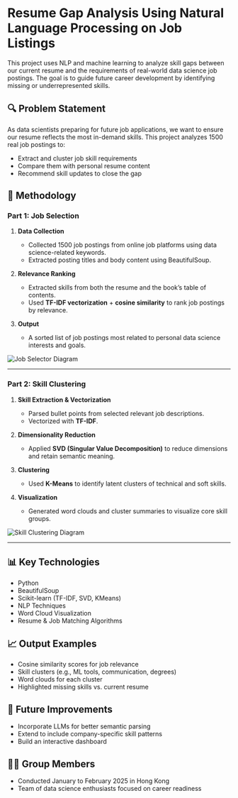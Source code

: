 # Resume Gap Analysis Using Natural Language Processing on Job Listings

This project uses NLP and machine learning to analyze skill gaps between our current resume and the requirements of real-world data science job postings. The goal is to guide future career development by identifying missing or underrepresented skills.

## 🔍 Problem Statement

As data scientists preparing for future job applications, we want to ensure our resume reflects the most in-demand skills. This project analyzes 1500 real job postings to:

- Extract and cluster job skill requirements
- Compare them with personal resume content
- Recommend skill updates to close the gap

## 🧠 Methodology

### Part 1: Job Selection

1. **Data Collection**  
   - Collected 1500 job postings from online job platforms using data science-related keywords.
   - Extracted posting titles and body content using BeautifulSoup.

2. **Relevance Ranking**  
   - Extracted skills from both the resume and the book’s table of contents.
   - Used **TF-IDF vectorization** + **cosine similarity** to rank job postings by relevance.

3. **Output**  
   - A sorted list of job postings most related to personal data science interests and goals.

![Job Selector Diagram](./images/part1-job-selection.png)

---

### Part 2: Skill Clustering

1. **Skill Extraction & Vectorization**  
   - Parsed bullet points from selected relevant job descriptions.
   - Vectorized with **TF-IDF**.

2. **Dimensionality Reduction**  
   - Applied **SVD (Singular Value Decomposition)** to reduce dimensions and retain semantic meaning.

3. **Clustering**  
   - Used **K-Means** to identify latent clusters of technical and soft skills.

4. **Visualization**  
   - Generated word clouds and cluster summaries to visualize core skill groups.

![Skill Clustering Diagram](./images/part2-skill-clustering.png)

---

## 📊 Key Technologies

- Python
- BeautifulSoup
- Scikit-learn (TF-IDF, SVD, KMeans)
- NLP Techniques
- Word Cloud Visualization
- Resume & Job Matching Algorithms

## 📈 Output Examples

- Cosine similarity scores for job relevance
- Skill clusters (e.g., ML tools, communication, degrees)
- Word clouds for each cluster
- Highlighted missing skills vs. current resume

## 📌 Future Improvements

- Incorporate LLMs for better semantic parsing
- Extend to include company-specific skill patterns
- Build an interactive dashboard

## 👨‍💻 Group Members

- Conducted January to February 2025 in Hong Kong  
- Team of data science enthusiasts focused on career readiness
